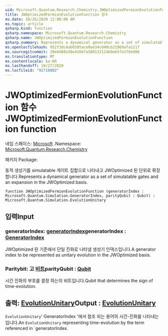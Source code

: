 ```yaml
---
uid: Microsoft.Quantum.Research.Chemistry.JWOptimizedFermionEvolutionFunction
title: JWOptimizedFermionEvolutionFunction 함수
ms.date: 10/26/2020 12:00:00 AM
ms.topic: article
qsharp.kind: function
qsharp.namespace: Microsoft.Quantum.Research.Chemistry
qsharp.name: JWOptimizedFermionEvolutionFunction
qsharp.summary: Represents a dynamical generator as a set of simulatable gates and an expansion in the JWOptimized basis.
ms.openlocfilehash: 952f3dc4ab0595ace0ee34c040cb21969afa111f
ms.sourcegitcommit: 29e0d88a30e4166fa580132124b0eb57e1f0e986
ms.translationtype: MT
ms.contentlocale: ko-KR
ms.lasthandoff: 10/27/2020
ms.locfileid: "92710802"
---
```

# <a name="jwoptimizedfermionevolutionfunction-function"></a><span data-ttu-id="0c976-102">JWOptimizedFermionEvolutionFunction 함수</span><span class="sxs-lookup"><span data-stu-id="0c976-102">JWOptimizedFermionEvolutionFunction function</span></span>

<span data-ttu-id="0c976-103">네임 스페이스: [Microsoft](xref:Microsoft.Quantum.Research.Chemistry) .</span><span class="sxs-lookup"><span data-stu-id="0c976-103">Namespace: [Microsoft.Quantum.Research.Chemistry](xref:Microsoft.Quantum.Research.Chemistry)</span></span>

<span data-ttu-id="0c976-104">패키지 [](https://nuget.org/packages/)</span><span class="sxs-lookup"><span data-stu-id="0c976-104">Package: [](https://nuget.org/packages/)</span></span>


<span data-ttu-id="0c976-105">동적 생성기를 simulatable 게이트 집합으로 나타내고 JWOptimized 된 단위로 확장 합니다.</span><span class="sxs-lookup"><span data-stu-id="0c976-105">Represents a dynamical generator as a set of simulatable gates and an expansion in the JWOptimized basis.</span></span>

```qsharp
function JWOptimizedFermionEvolutionFunction (generatorIndex : Microsoft.Quantum.Simulation.GeneratorIndex, parityQubit : Qubit) : Microsoft.Quantum.Simulation.EvolutionUnitary
```


## <a name="input"></a><span data-ttu-id="0c976-106">입력</span><span class="sxs-lookup"><span data-stu-id="0c976-106">Input</span></span>

### <a name="generatorindex--generatorindex"></a><span data-ttu-id="0c976-107">generatorIndex: [generatorIndex](xref:Microsoft.Quantum.Simulation.GeneratorIndex)</span><span class="sxs-lookup"><span data-stu-id="0c976-107">generatorIndex : [GeneratorIndex](xref:Microsoft.Quantum.Simulation.GeneratorIndex)</span></span>

<span data-ttu-id="0c976-108">JWOptimized 된 기준에서 단일 진화로 나타낼 생성기 인덱스입니다.</span><span class="sxs-lookup"><span data-stu-id="0c976-108">A generator index to be represented as unitary evolution in the JWOptimized basis.</span></span>


### <a name="parityqubit--qubit"></a><span data-ttu-id="0c976-109">Paritybit: 고 [비트](xref:microsoft.quantum.lang-ref.qubit)</span><span class="sxs-lookup"><span data-stu-id="0c976-109">parityQubit : [Qubit](xref:microsoft.quantum.lang-ref.qubit)</span></span>

<span data-ttu-id="0c976-110">시간 진화의 부호를 결정 하는의 비트입니다.</span><span class="sxs-lookup"><span data-stu-id="0c976-110">Qubit that determines the sign of time-evolution.</span></span>



## <a name="output--evolutionunitary"></a><span data-ttu-id="0c976-111">출력: [EvolutionUnitary](xref:Microsoft.Quantum.Simulation.EvolutionUnitary)</span><span class="sxs-lookup"><span data-stu-id="0c976-111">Output : [EvolutionUnitary](xref:Microsoft.Quantum.Simulation.EvolutionUnitary)</span></span>

<span data-ttu-id="0c976-112">`EvolutionUnitary`' GeneratorIndex '에서 참조 되는 용어의 시간-진화를 나타내는입니다.</span><span class="sxs-lookup"><span data-stu-id="0c976-112">An `EvolutionUnitary` representing time-evolution by the term referenced in \`generatorIndex.</span></span>